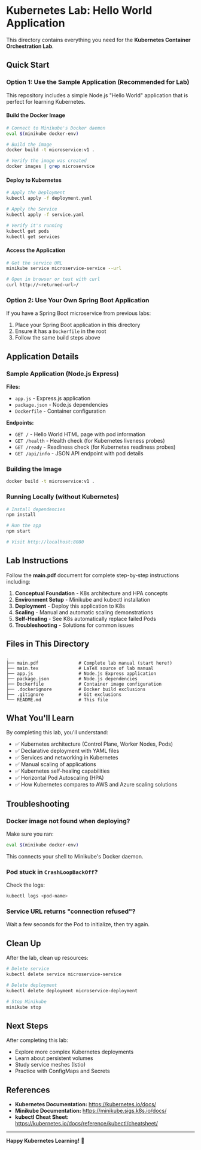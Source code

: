 # Kubernetes Lab: Hello World Application

This directory contains everything you need for the **Kubernetes Container Orchestration Lab**.

## Quick Start

### Option 1: Use the Sample Application (Recommended for Lab)

This repository includes a simple Node.js "Hello World" application that is perfect for learning Kubernetes.

#### Build the Docker Image

```bash
# Connect to Minikube's Docker daemon
eval $(minikube docker-env)

# Build the image
docker build -t microservice:v1 .

# Verify the image was created
docker images | grep microservice
```

#### Deploy to Kubernetes

```bash
# Apply the Deployment
kubectl apply -f deployment.yaml

# Apply the Service
kubectl apply -f service.yaml

# Verify it's running
kubectl get pods
kubectl get services
```

#### Access the Application

```bash
# Get the service URL
minikube service microservice-service --url

# Open in browser or test with curl
curl http://<returned-url>/
```

### Option 2: Use Your Own Spring Boot Application

If you have a Spring Boot microservice from previous labs:

1. Place your Spring Boot application in this directory
2. Ensure it has a `Dockerfile` in the root
3. Follow the same build steps above

## Application Details

### Sample Application (Node.js Express)

**Files:**
- `app.js` - Express.js application
- `package.json` - Node.js dependencies
- `Dockerfile` - Container configuration

**Endpoints:**
- `GET /` - Hello World HTML page with pod information
- `GET /health` - Health check (for Kubernetes liveness probes)
- `GET /ready` - Readiness check (for Kubernetes readiness probes)
- `GET /api/info` - JSON API endpoint with pod details

### Building the Image

```bash
docker build -t microservice:v1 .
```

### Running Locally (without Kubernetes)

```bash
# Install dependencies
npm install

# Run the app
npm start

# Visit http://localhost:8080
```

## Lab Instructions

Follow the **main.pdf** document for complete step-by-step instructions including:

1. **Conceptual Foundation** - K8s architecture and HPA concepts
2. **Environment Setup** - Minikube and kubectl installation
3. **Deployment** - Deploy this application to K8s
4. **Scaling** - Manual and automatic scaling demonstrations
5. **Self-Healing** - See K8s automatically replace failed Pods
6. **Troubleshooting** - Solutions for common issues

## Files in This Directory

```
.
├── main.pdf               # Complete lab manual (start here!)
├── main.tex               # LaTeX source of lab manual
├── app.js                 # Node.js Express application
├── package.json           # Node.js dependencies
├── Dockerfile             # Container image configuration
├── .dockerignore          # Docker build exclusions
├── .gitignore             # Git exclusions
└── README.md              # This file
```

## What You'll Learn

By completing this lab, you'll understand:

- ✅ Kubernetes architecture (Control Plane, Worker Nodes, Pods)
- ✅ Declarative deployment with YAML files
- ✅ Services and networking in Kubernetes
- ✅ Manual scaling of applications
- ✅ Kubernetes self-healing capabilities
- ✅ Horizontal Pod Autoscaling (HPA)
- ✅ How Kubernetes compares to AWS and Azure scaling solutions

## Troubleshooting

### Docker image not found when deploying?

Make sure you ran:
```bash
eval $(minikube docker-env)
```

This connects your shell to Minikube's Docker daemon.

### Pod stuck in `CrashLoopBackOff`?

Check the logs:
```bash
kubectl logs <pod-name>
```

### Service URL returns "connection refused"?

Wait a few seconds for the Pod to initialize, then try again.

## Clean Up

After the lab, clean up resources:

```bash
# Delete service
kubectl delete service microservice-service

# Delete deployment
kubectl delete deployment microservice-deployment

# Stop Minikube
minikube stop
```

## Next Steps

After completing this lab:
- Explore more complex Kubernetes deployments
- Learn about persistent volumes
- Study service meshes (Istio)
- Practice with ConfigMaps and Secrets

## References

- **Kubernetes Documentation:** https://kubernetes.io/docs/
- **Minikube Documentation:** https://minikube.sigs.k8s.io/docs/
- **kubectl Cheat Sheet:** https://kubernetes.io/docs/reference/kubectl/cheatsheet/

---

**Happy Kubernetes Learning!** 🚀
